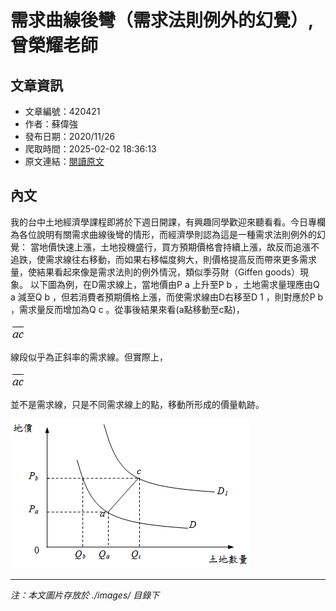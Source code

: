 # 需求曲線後彎（需求法則例外的幻覺）,曾榮耀老師

## 文章資訊
- 文章編號：420421
- 作者：蘇偉強
- 發布日期：2020/11/26
- 爬取時間：2025-02-02 18:36:13
- 原文連結：[閱讀原文](https://real-estate.get.com.tw/Columns/detail.aspx?no=420421)

## 內文
我的台中土地經濟學課程即將於下週日開課，有興趣同學歡迎來聽看看。今日專欄為各位說明有關需求曲線後彎的情形，而經濟學則認為這是一種需求法則例外的幻覺：
當地價快速上漲，土地投機盛行，買方預期價格會持續上漲，故反而追漲不追跌，使需求線往右移動，而如果右移幅度夠大，則價格提高反而帶來更多需求量，使結果看起來像是需求法則的例外情況，類似季芬財（Giffen goods）現象。
以下圖為例，在D需求線上，當地價由P
a
上升至P
b
，土地需求量理應由Q
a
減至Q
b
，但若消費者預期價格上漲，而使需求線由D右移至D
1
，則對應於P
b
，需求量反而增加為Q
c
。從事後結果來看(a點移動至c點)，

![圖片](./images/420421_8e7390a1.png)

線段似乎為正斜率的需求線。但實際上，

![圖片](./images/420421_8e7390a1.png)

並不是需求線，只是不同需求線上的點，移動所形成的價量軌跡。

![圖片](./images/420421_9b5a41c9.png)


---
*注：本文圖片存放於 ./images/ 目錄下*
